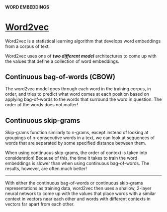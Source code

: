 #### WORD EMBEDDINGS
# [Word2vec](https://www.codecademy.com/paths/build-chatbots-with-python/tracks/retrieval-based-chatbots/modules/nlp-word-embeddings/lessons/word-embeddings/exercises/word-2-vec)

Word2vec is a statistical learning algorithm that develops word embeddings from a corpus of text.

Word2vec uses one of ***two different model*** architectures to come up with the values that define a collection of word embeddings.

## Continuous bag-of-words (CBOW)
The word2vec model goes through each word in the training corpus, in order, and tries to predict what word comes at each position based on applying bag-of-words to the words that surround the word in question. 
The order of the words does not matter!

## Continuous skip-grams
Skip-grams function similarly to n-grams, except instead of looking at groupings of n-consecutive words in a text, we can look at sequences of words that are separated by some specified distance between them.

When using continuous skip-grams, the order of context is taken into consideration! Because of this, the time it takes to train the word embeddings is slower than when using continuous bag-of-words. The results, however, are often much better!

<hr />
With either the continuous bag-of-words or continuous skip-grams representations as training data, word2vec then uses a shallow, 2-layer neural network to come up with the values that place words with a similar context in vectors near each other and words with different contexts in vectors far apart from each other.
